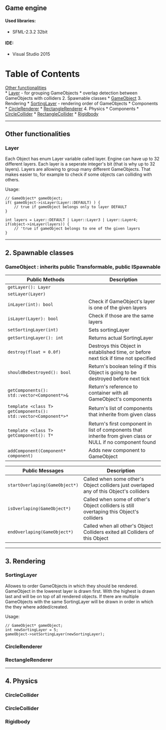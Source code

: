 ## Game engine 
#### Used libraries:
* SFML-2.3.2 32bit
#### IDE:
* Visual Studio 2015

Table of Contents
=================================
[Other functionalities](#otherfunctionalities)  
	* [Layer](#layer) - for grouping GameObjects
	* overlap detection between GameObjects with colliders
2. Spawnable classes
	* [GameObject](#GameObject)
3. Rendering
	* [SortingLayer](#SortingLayer) - rendering order of GameObjects
	* Components
		* [CircleRenderer](#CircleRenderer)
		* [RectangleRenderer](#RectangleRenderer)
4. Physics
	* Components
		* [CircleCollider](#CircleCollider)
		* [RectangleCollider](#RectangleCollider)
		* [Rigidbody](#Rigidbody)

--------------------------------------------------------------------------------------------------------------------

## Other functionalities
### Layer
   Each Object has enum Layer variable called layer. Engine can have up to 32 different layers. Each layer is a seperate integer's bit (that is why up to 32 layers).
Layers are allowing to group many different GameObjects. That makes easier to, for example to check if some objects can colliding with others.

Usage:

	// GameObject* gameObject;
	if( gameObject->isLayer(Layer::DEFAULT) ) {
		// true if gameObject belongs only to layer DEFAULT
	}

	int layers = Layer::DEFAULT | Layer::Layer3 | Layer::Layer4;
	if(object->inLayer(layers)) {
		// 'true if gameObject belongs to one of the given layers	
	}
	

---------------------------------------------------------------------------------------------------------------------
## 2. Spawnable classes
### **GameObject** : inherits public Transformable, public ISpawnable
 Public Methods                      | Description
 ------------------------------------|-----------------------------------------------------------------------------------------
 `getLayer(): Layer` |
 `setLayer(Layer)` |
 `inLayer(int): bool` | Check if GameObject's layer is one of the given layers
 `isLayer(Layer): bool` | Check if those are the same layers
 `setSortingLayer(int)` | Sets sortingLayer
 `getSortingLayer(): int` | Returns actual SortingLayer
 `destroy(float = 0.0f)`              | Destroys this Object in established time, or before next tick if time not specified
 `shouldBeDestroyed(): bool`               | Return's boolean teling if this Object is going to be destroyed before next tick
`getComponents(): std::vector<Component*>&` | Return's reference to container with all GameObject's components
`template <class T> getComponents(): std::vector<Component*>*` | Return's list of components that inherite from given class
`template <class T> getComponent(): T*` | Return's first component in list of components that inherite from given class or NULL if no component found
 `addComponent(Component* component)` | Adds new component to GameObject
 
 Public Messages           	| Description
 -------------------------------|-----------------------------------------------------------------------------------------
 `startOverlaping(GameObject*)`	| Called when some other's Object colliders just overlaped any of this Object's colliders 
 `isOverlaping(GameObject*)`    | Called when some of other's Object colliders is still overtaping this Object's colliders
 `endOverlaping(GameObject*)`	| Called when all other's Object Colliders exited all Colliders of this Object

--------------------------------------------------------------------------------------------------------------------------

## 3. Rendering
### SortingLayer
Allowes to order GameObjects in which they should be rendered. GameObject in the lowerest layer is drawn first. With the highest is drawn last and will be on top of all rendered objects. If there are multiple GameObjects with the same SortingLayer will be drawn in order in which the they where added/created.
	
Usage:
	
	// GameObject* gameObject;
	int newSortingLayer = 5;
	gameObject->setSortingLayer(newSortingLayer);
	
### CircleRenderer

### RectangleRenderer

---------------------------------------------------------------------------------------------------------------------

## 4. Physics

### CircleCollider
### CircleCollider
### Rigidbody
